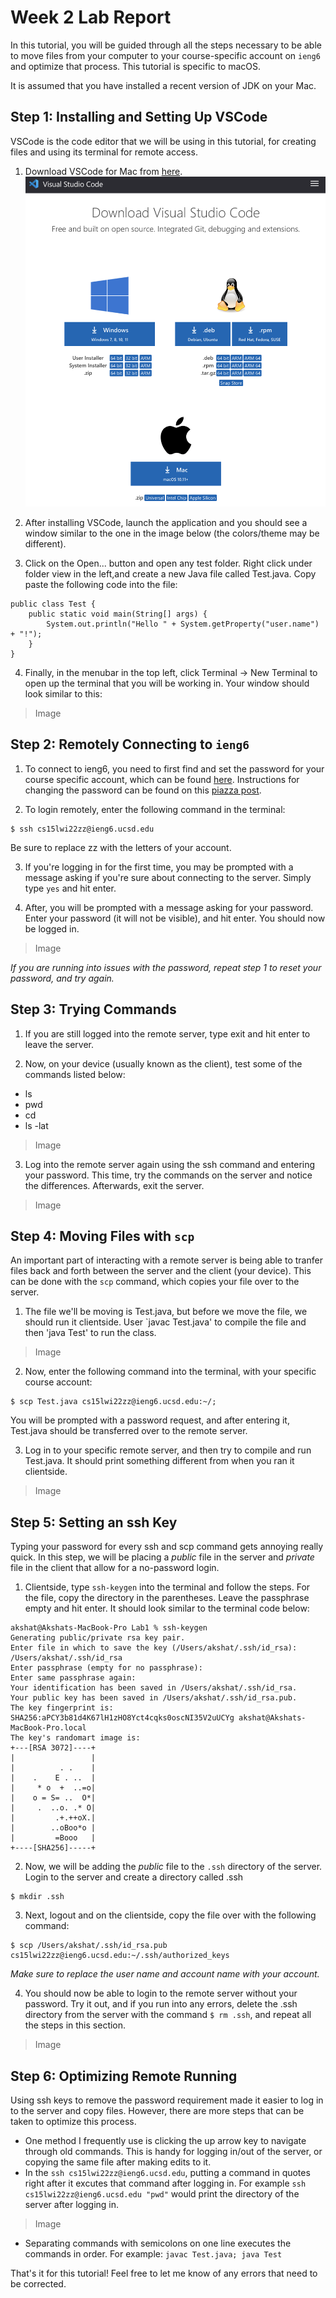 # Week 2 Lab Report

In this tutorial, you will be guided through all the steps necessary to be able to move files from your computer to your course-specific account on `ieng6` and optimize that process. This tutorial is specific to macOS.

It is assumed that you have installed a recent version of JDK on your Mac.

## Step 1: Installing and Setting Up VSCode

VSCode is the code editor that we will be using in this tutorial, for creating files and using its terminal for remote access.

1. Download VSCode for Mac from [here](https://code.visualstudio.com/download).
![Image](1_1.png)

2. After installing VSCode, launch the application and you should see a window similar to the one in the image below (the colors/theme may be different).

3. Click on the Open... button and open any test folder. Right click under folder view in the left,and create a new Java file called Test.java. Copy paste the following code into the file:

```
public class Test {
    public static void main(String[] args) {
        System.out.println("Hello " + System.getProperty("user.name") + "!");
    }
}
```
4. Finally, in the menubar in the top left, click Terminal -> New Terminal to open up the terminal that you will be working in. Your window should look similar to this:
>Image

## Step 2: Remotely Connecting to `ieng6`

1. To connect to ieng6, you need to first find and set the password for your course specific account, which can be found [here](https://sdacs.ucsd.edu/~icc/index.php). Instructions for changing the password can be found on this [piazza post](https://piazza.com/class/kxs0toocqhv4og?cid=54).

2. To login remotely, enter the following command in the terminal:
```
$ ssh cs15lwi22zz@ieng6.ucsd.edu
```
Be sure to replace zz with the letters of your account.

3. If you're logging in for the first time, you may be prompted with a message asking if you're sure about connecting to the server. Simply type `yes` and hit enter.

4. After, you will be prompted with a message asking for your password. Enter your password (it will not be visible), and hit enter. You should now be logged in.

>Image

*If you are running into issues with the password, repeat step 1 to reset your password, and try again.*

## Step 3: Trying Commands

1. If you are still logged into the remote server, type exit and hit enter to leave the server.

2. Now, on your device (usually known as the client), test some of the commands listed below:
* ls
* pwd
* cd
* ls -lat

>Image

3. Log into the remote server again using the ssh command and entering your password. This time, try the commands on the server and notice the differences. Afterwards, exit the server.

>Image

## Step 4: Moving Files with `scp`

An important part of interacting with a remote server is being able to tranfer files back and forth between the server and the client (your device). This can be done with the `scp` command, which copies your file over to the server.

1. The file we'll be moving is Test.java, but before we move the file, we should run it clientside. User `javac Test.java' to compile the file and then 'java Test' to run the class.

>Image

2. Now, enter the following command into the terminal, with your specific course account:
```
$ scp Test.java cs15lwi22zz@ieng6.ucsd.edu:~/;
```
You will be prompted with a password request, and after entering it, Test.java should be transferred over to the remote server.

3. Log in to your specific remote server, and then try to compile and run Test.java. It should print something different from when you ran it clientside.

>Image

## Step 5: Setting an ssh Key

Typing your password for every ssh and scp command gets annoying really quick. In this step, we will be placing a *public* file in the server and *private* file in the client that allow for a no-password login.

1. Clientside, type `ssh-keygen` into the terminal and follow the steps. For the file, copy the directory in the parentheses. Leave the passphrase empty and hit enter. It should look similar to the terminal code below:

```
akshat@Akshats-MacBook-Pro Lab1 % ssh-keygen
Generating public/private rsa key pair.
Enter file in which to save the key (/Users/akshat/.ssh/id_rsa): /Users/akshat/.ssh/id_rsa
Enter passphrase (empty for no passphrase): 
Enter same passphrase again: 
Your identification has been saved in /Users/akshat/.ssh/id_rsa.
Your public key has been saved in /Users/akshat/.ssh/id_rsa.pub.
The key fingerprint is:
SHA256:aPCY3b81d4K67lH1zHO8Yct4cqks0oscNI35V2uUCYg akshat@Akshats-MacBook-Pro.local
The key's randomart image is:
+---[RSA 3072]----+
|                 |
|          . .    |
|    .    E . ..  |
|     * o  +  ..=o|
|    o = S= ..  O*|
|     .  ..o. .* O|
|         .+.++oX.|
|        ..oBoo*o |
|         =Booo   |
+----[SHA256]-----+
```

2. Now, we will be adding the *public* file to the `.ssh` directory of the server. Login to the server and create a directory called .ssh
```
$ mkdir .ssh
```

3. Next, logout and on the clientside, copy the file over with the following command:

```
$ scp /Users/akshat/.ssh/id_rsa.pub cs15lwi22zz@ieng6.ucsd.edu:~/.ssh/authorized_keys
```

*Make sure to replace the user name and account name with your account.*

4. You should now be able to login to the remote server without your password. Try it out, and if you run into any errors, delete the .ssh directory from the server with the command `$ rm .ssh`, and repeat all the steps in this section.

>Image

## Step 6: Optimizing Remote Running
Using ssh keys to remove the password requirement made it easier to log in to the server and copy files. However, there are more steps that can be taken to optimize this process. 

* One method I frequently use is clicking the up arrow key to navigate through old commands. This is handy for logging in/out of the server, or copying the same file after making edits to it.
* In the `ssh cs15lwi22zz@ieng6.ucsd.edu`, putting a command in quotes right after it excutes that command after logging in. For example `ssh cs15lwi22zz@ieng6.ucsd.edu "pwd"` would print the directory of the server after logging in.
>Image
* Separating commands with semicolons on one line executes the commands in order. For example: `javac Test.java; java Test`

That's it for this tutorial! Feel free to let me know of any errors that need to be corrected.


